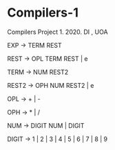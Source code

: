 # Compilers-1
Compilers Project 1. 2020. DI , UOA


EXP -> TERM REST

REST -> OPL TERM REST | e

TERM -> NUM REST2

REST2 -> OPH NUM REST2 | e

OPL -> + | -

OPH -> * | /

NUM -> DIGIT NUM | DIGIT

DIGIT -> 1 | 2 | 3 | 4 | 5 | 6 | 7 | 8 | 9